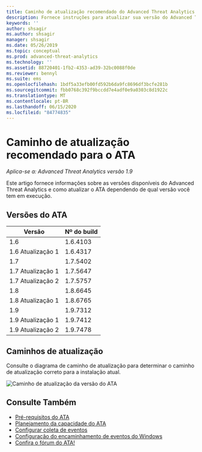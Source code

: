 ```yaml
---
title: Caminho de atualização recomendado do Advanced Threat Analytics
description: Fornece instruções para atualizar sua versão do Advanced Threat Analytics (ATA).
keywords: ''
author: shsagir
ms.author: shsagir
manager: shsagir
ms.date: 05/26/2019
ms.topic: conceptual
ms.prod: advanced-threat-analytics
ms.technology: ''
ms.assetid: 88720401-1fb2-4353-ad39-32bc0088f0de
ms.reviewer: bennyl
ms.suite: ems
ms.openlocfilehash: 1bdf5a33efb00fd592b6da9fc8696df3bcfe281b
ms.sourcegitcommit: fbb0768c392f9bccdd7e4adf0e9a0303c8d1922c
ms.translationtype: MT
ms.contentlocale: pt-BR
ms.lasthandoff: 06/15/2020
ms.locfileid: "84774835"
---
```

# <a name="recommended-upgrade-path-for-ata"></a>Caminho de atualização recomendado para o ATA

*Aplica-se a: Advanced Threat Analytics versão 1.9*

Este artigo fornece informações sobre as versões disponíveis do Advanced Threat Analytics e como atualizar o ATA dependendo de qual versão você tem em execução.


## <a name="ata-versions"></a>Versões do ATA

|Versão|Nº do build|
|----|----|
|1.6|1.6.4103|
|1.6 Atualização 1|1.6.4317|
|1.7|1.7.5402| 
|1.7 Atualização 1|1.7.5647|
|1.7 Atualização 2|1.7.5757|
|1.8|1.8.6645|
|1.8 Atualização 1|1.8.6765|
|1.9|1.9.7312|
|1.9 Atualização 1|1.9.7412|
|1.9 Atualização 2|1.9.7478|

## <a name="upgrade-paths"></a>Caminhos de atualização

Consulte o diagrama de caminho de atualização para determinar o caminho de atualização correto para a instalação atual. 

![Caminho de atualização da versão do ATA](./media/upgrade-path-ata.png)

## <a name="see-also"></a>Consulte Também
- [Pré-requisitos do ATA](ata-prerequisites.md)
- [Planejamento da capacidade do ATA](ata-capacity-planning.md)
- [Configurar coleta de eventos](configure-event-collection.md)
- [Configuração do encaminhamento de eventos do Windows](configure-event-collection.md)
- [Confira o fórum do ATA!](https://social.technet.microsoft.com/Forums/security/home?forum=mata)


